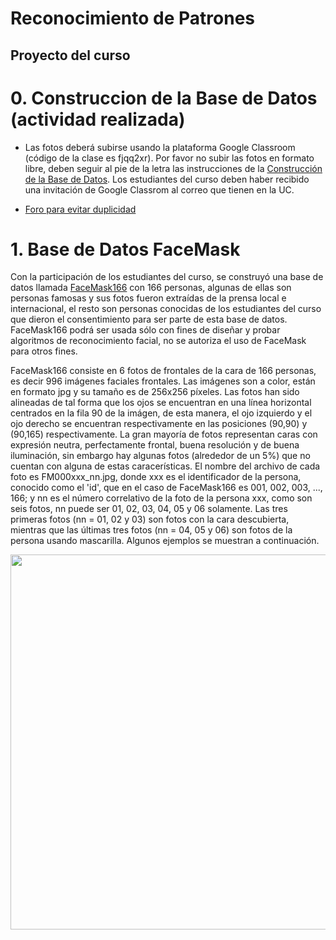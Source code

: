 # Reconocimiento de Patrones

## Proyecto del curso

# 0. Construccion de la Base de Datos (actividad realizada)
* Las fotos deberá subirse usando la plataforma Google Classroom (código de la clase es fjqq2xr). Por favor no subir las fotos en formato libre, deben seguir al pie de la letra las instrucciones de la [Construcción de la Base de Datos](https://github.com/domingomery/patrones/blob/master/proyecto/Construccion_Base_de_Datos.pptx). Los estudiantes del curso deben haber recibido una invitación de Google Classrom al correo que tienen en la UC. 

* [Foro para evitar duplicidad](https://github.com/domingomery/patrones/issues/16)

# 1. Base de Datos FaceMask
Con la participación de los estudiantes del curso, se construyó una base de datos llamada [FaceMask166](https://github.com/domingomery/patrones/blob/master/proyecto/FaceMask166.zip) con 166 personas, algunas de ellas son personas famosas y sus fotos fueron extraídas de la prensa local e internacional, el resto son personas conocidas de los estudiantes del curso que dieron el consentimiento para ser parte de esta base de datos. FaceMask166 podrá ser usada sólo con fines de diseñar y probar algoritmos de reconocimiento facial, no se autoriza el uso de FaceMask para otros fines.

FaceMask166 consiste en 6 fotos de frontales de la cara de 166 personas, es decir 996 imágenes faciales frontales. Las imágenes son a color, están en formato jpg y su tamaño es de 256x256 píxeles. Las fotos han sido alineadas de tal forma que los ojos se encuentran en una línea horizontal centrados en la fila 90 de la imágen, de esta manera, el ojo izquierdo y el ojo derecho se encuentran respectivamente en las posiciones (90,90) y (90,165) respectivamente. La gran mayoría de fotos representan caras con expresión neutra, perfectamente frontal, buena resolución y de buena iluminación, sin embargo hay algunas fotos (alrededor de un 5%) que no cuentan con alguna de estas caracerísticas. El nombre del archivo de cada foto es FM000xxx_nn.jpg, donde xxx es el identificador de la persona, conocido como el 'id', que en el caso de FaceMask166 es 001, 002, 003, ..., 166; y nn es el número correlativo de la foto de la persona xxx, como son seis fotos, nn puede ser 01, 02, 03, 04, 05 y 06 solamente. Las tres primeras fotos (nn = 01, 02 y 03) son fotos con la cara descubierta, mientras que las últimas tres fotos (nn = 04, 05 y 06) son fotos de la persona usando mascarilla. Algunos ejemplos se muestran a continuación.

<img src="https://github.com/domingomery/patrones/blob/master/proyecto/ejemplo.jpg" width="600">
